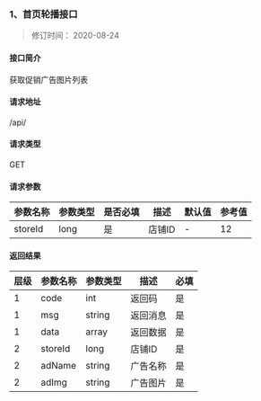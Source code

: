 ### 1、首页轮播接口

> 修订时间： 2020-08-24

#### 接口简介

获取促销广告图片列表

#### 请求地址

/api/

#### 请求类型

GET

#### 请求参数

| 参数名称 | 参数类型 | 是否必填 | 描述   | 默认值 | 参考值 |
| -------- | -------- | -------- | ------ | ------ | ------ |
| storeId  | long     | 是       | 店铺ID | -      | 12     |

#### 返回结果

| 层级 | 参数名称 | 参数类型 | 描述     | 必填 |
| ---- | -------- | -------- | -------- | ---- |
| 1    | code     | int      | 返回码   | 是   |
| 1    | msg      | string   | 返回消息 | 是   |
| 1    | data     | array    | 返回数据 | 是   |
| 2    | storeId  | long     | 店铺ID   | 是   |
| 2    | adName   | string   | 广告名称 | 是   |
| 2    | adImg    | string   | 广告图片 | 是   |

